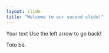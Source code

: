 ```yaml
---
layout: slide
title: "Welcome to our second slide!"
---
```

Your text
Use the left arrow to go back!

Toto bé.
